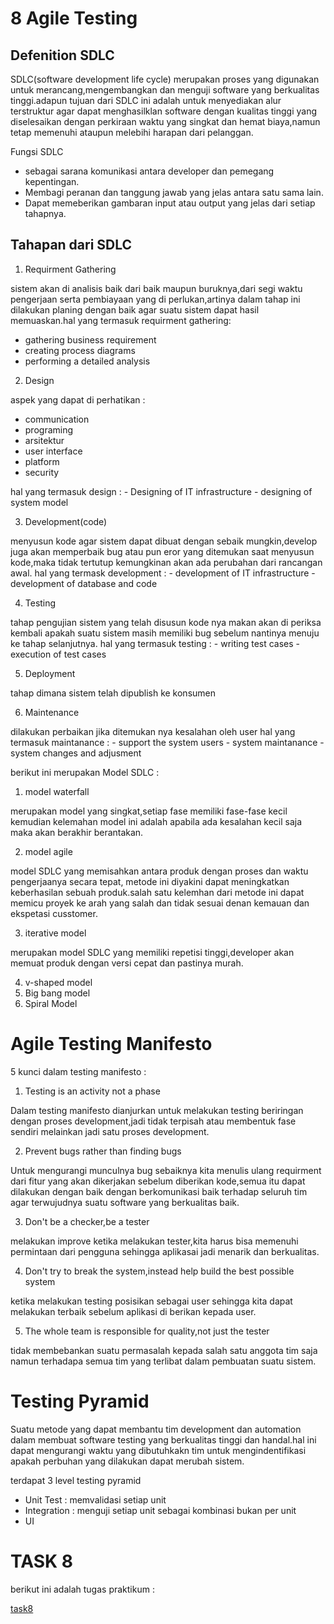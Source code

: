 # 8 Agile Testing

## Defenition SDLC

 SDLC(software development life cycle) merupakan proses yang digunakan untuk 
 merancang,mengembangkan dan menguji software yang berkualitas tinggi.adapun tujuan
 dari SDLC ini adalah untuk menyediakan alur terstruktur agar dapat menghasilklan 
 software dengan kualitas tinggi yang diselesaikan dengan perkiraan waktu yang 
 singkat dan hemat biaya,namun tetap memenuhi ataupun melebihi harapan dari pelanggan.

 Fungsi SDLC

 - sebagai sarana komunikasi antara developer dan pemegang kepentingan.
 - Membagi peranan dan tanggung jawab yang jelas antara satu sama lain.
 - Dapat memeberikan gambaran input atau output yang jelas dari setiap tahapnya.

## Tahapan dari SDLC

 1) Requirment Gathering

 sistem akan di analisis baik dari baik maupun buruknya,dari segi waktu pengerjaan
 serta pembiayaan yang di perlukan,artinya dalam tahap ini dilakukan planing dengan
 baik agar suatu sistem dapat hasil memuaskan.hal yang termasuk requirment gathering:
 - gathering business requirement
 - creating process diagrams
 - performing a detailed analysis

 2) Design

 aspek yang dapat di perhatikan :
 - communication
 - programing
 - arsitektur
 - user interface
 - platform
 - security

 hal yang termasuk design : - Designing of IT infrastructure
                            - designing of system model


 3) Development(code)

 menyusun kode agar sistem dapat dibuat dengan sebaik mungkin,develop juga akan 
 memperbaik bug atau pun eror yang ditemukan saat menyusun kode,maka tidak tertutup
 kemungkinan akan ada perubahan dari rancangan awal.
 hal yang termask development : - development of IT infrastructure
                                    - development of database and code

 4) Testing

 tahap pengujian sistem yang telah disusun kode nya makan akan di periksa kembali
 apakah suatu sistem masih memiliki bug sebelum nantinya menuju ke tahap selanjutnya.
 hal yang termasuk testing : - writing test cases
                             - execution of test cases
 
 5) Deployment

 tahap dimana sistem telah dipublish ke konsumen 
    
 6) Maintenance

 dilakukan perbaikan jika ditemukan nya kesalahan oleh user 
 hal yang termasuk maintanance : - support the system users
                                 - system maintanance
                                 - system changes and adjusment

 berikut ini merupakan Model SDLC :

 1) model waterfall

 merupakan model yang singkat,setiap fase memiliki fase-fase kecil kemudian kelemahan
 model ini adalah apabila ada kesalahan kecil saja maka akan berakhir berantakan.
    
 2) model agile

 model SDLC yang memisahkan antara produk dengan proses dan waktu pengerjaanya secara tepat,
 metode ini diyakini dapat meningkatkan keberhasilan sebuah produk.salah satu kelemhan dari 
 metode ini dapat memicu proyek ke arah yang salah dan tidak sesuai denan kemauan
 dan ekspetasi cusstomer.
 
 3) iterative model

 merupakan model SDLC yang memiliki repetisi tinggi,developer akan memuat produk dengan versi
 cepat dan pastinya murah.

 4) v-shaped model
 5) Big bang model
 6) Spiral Model

# Agile Testing Manifesto
  5 kunci dalam testing manifesto :

 1) Testing is an activity not a phase

   Dalam testing manifesto dianjurkan untuk melakukan testing beriringan 
   dengan proses development,jadi tidak terpisah atau membentuk fase sendiri
   melainkan jadi satu proses development.

 2) Prevent bugs rather than finding bugs

   Untuk mengurangi munculnya bug sebaiknya kita menulis ulang requirment 
   dari fitur yang akan dikerjakan sebelum diberikan kode,semua itu dapat 
   dilakukan dengan baik dengan berkomunikasi baik terhadap seluruh tim
   agar terwujudnya suatu software yang berkualitas baik.

 3) Don't be a checker,be a tester

   melakukan improve ketika melakukan tester,kita harus bisa memenuhi permintaan
   dari pengguna sehingga aplikasai jadi menarik dan berkualitas.

 4) Don't try to break the system,instead help build the best possible system

   ketika melakukan testing posisikan sebagai user sehingga kita dapat
   melakukan terbaik sebelum aplikasi di berikan kepada user.

 5) The whole team is responsible for quality,not just the tester

   tidak membebankan suatu permasalah kepada salah satu anggota tim saja
   namun terhadapa semua tim yang terlibat dalam pembuatan suatu sistem.

# Testing Pyramid 

  Suatu metode yang dapat membantu tim development dan automation dalam membuat 
  software testing yang berkualitas tinggi dan handal.hal ini dapat mengurangi 
  waktu yang dibutuhkakn tim untuk mengindentifikasi apakah perbuhan yang dilakukan 
  dapat merubah sistem.

  terdapat 3 level testing pyramid
  - Unit Test : memvalidasi setiap unit 
  - Integration : menguji setiap unit sebagai kombinasi bukan per unit
  - UI 
 
# TASK 8

berikut ini adalah tugas praktikum :
     
[task8](./praktikum/task8.md)

